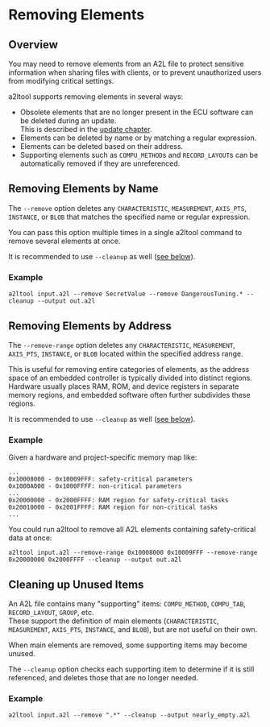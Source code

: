 # Removing Elements

## Overview

You may need to remove elements from an A2L file to protect sensitive information when sharing files with clients, or to prevent unauthorized users from modifying critical settings.

a2ltool supports removing elements in several ways:

- Obsolete elements that are no longer present in the ECU software can be deleted during an update.  
  This is described in the [update chapter](update.md).
- Elements can be deleted by name or by matching a regular expression.
- Elements can be deleted based on their address.
- Supporting elements such as `COMPU_METHOD`s and `RECORD_LAYOUT`s can be automatically removed if they are unreferenced.

## Removing Elements by Name

The `--remove` option deletes any `CHARACTERISTIC`, `MEASUREMENT`, `AXIS_PTS`, `INSTANCE`, or `BLOB` that matches the specified name or regular expression.

You can pass this option multiple times in a single a2ltool command to remove several elements at once.

It is recommended to use `--cleanup` as well ([see below](#cleaning-up-unused-items)).

### Example

    a2ltool input.a2l --remove SecretValue --remove DangerousTuning.* --cleanup --output out.a2l

## Removing Elements by Address

The `--remove-range` option deletes any `CHARACTERISTIC`, `MEASUREMENT`, `AXIS_PTS`, `INSTANCE`, or `BLOB` located within the specified address range.

This is useful for removing entire categories of elements, as the address space of an embedded controller is typically divided into distinct regions. Hardware usually places RAM, ROM, and device registers in separate memory regions, and embedded software often further subdivides these regions.

It is recommended to use `--cleanup` as well ([see below](#cleaning-up-unused-items)).

### Example

Given a hardware and project-specific memory map like:

    ...
    0x10008000 - 0x10009FFF: safety-critical parameters
    0x1000A000 - 0x1000FFFF: non-critical parameters
    ...
    0x20000000 - 0x2000FFFF: RAM region for safety-critical tasks
    0x20010000 - 0x2001FFFF: RAM region for non-critical tasks
    ...

You could run a2ltool to remove all A2L elements containing safety-critical data at once:

    a2ltool input.a2l --remove-range 0x10008000 0x10009FFF --remove-range 0x20000000 0x2000FFFF --cleanup --output out.a2l

## Cleaning up Unused Items

An A2L file contains many "supporting" items: `COMPU_METHOD`, `COMPU_TAB`, `RECORD_LAYOUT`, `GROUP`, etc.  
These support the definition of main elements (`CHARACTERISTIC`, `MEASUREMENT`, `AXIS_PTS`, `INSTANCE`, and `BLOB`), but are not useful on their own.

When main elements are removed, some supporting items may become unused.

The `--cleanup` option checks each supporting item to determine if it is still referenced, and deletes those that are no longer needed.

### Example

    a2ltool input.a2l --remove ".*" --cleanup --output nearly_empty.a2l
